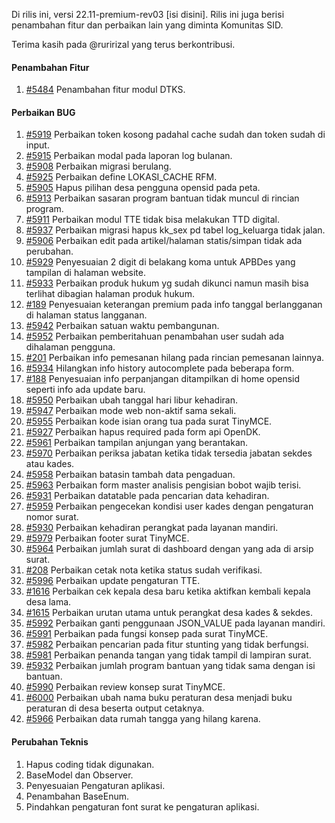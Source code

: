 Di rilis ini, versi 22.11-premium-rev03 [isi disini]. Rilis ini juga berisi penambahan fitur dan perbaikan lain yang diminta Komunitas SID.

Terima kasih pada @ruririzal yang terus berkontribusi.

#### Penambahan Fitur

1. [#5484](https://github.com/OpenSID/OpenSID/issues/5484) Penambahan fitur modul DTKS.

#### Perbaikan BUG

1. [#5919](https://github.com/OpenSID/OpenSID/issues/5919) Perbaikan token kosong padahal cache sudah dan token sudah di input.
2. [#5915](https://github.com/OpenSID/OpenSID/issues/5915) Perbaikan modal pada laporan log bulanan.
3. [#5908](https://github.com/OpenSID/OpenSID/issues/5908) Perbaikan migrasi berulang.
4. [#5925](https://github.com/OpenSID/OpenSID/issues/5925) Perbaikan define LOKASI_CACHE RFM.
5. [#5905](https://github.com/OpenSID/OpenSID/issues/5905) Hapus pilihan desa pengguna opensid pada peta.
6. [#5913](https://github.com/OpenSID/OpenSID/issues/5913) Perbaikan sasaran program bantuan tidak muncul di rincian program.
7. [#5911](https://github.com/OpenSID/OpenSID/issues/5911) Perbaikan modul TTE tidak bisa melakukan TTD digital.
8. [#5937](https://github.com/OpenSID/OpenSID/issues/5937) Perbaikan migrasi hapus kk_sex pd tabel log_keluarga tidak jalan.
9. [#5906](https://github.com/OpenSID/OpenSID/issues/5906) Perbaikan edit pada artikel/halaman statis/simpan tidak ada perubahan.
10. [#5929](https://github.com/OpenSID/OpenSID/issues/5929) Penyesuaian 2 digit di belakang koma untuk APBDes yang tampilan di halaman website.
11. [#5933](https://github.com/OpenSID/OpenSID/issues/5933) Perbaikan produk hukum yg sudah dikunci namun masih bisa terlihat dibagian halaman produk hukum.
12. [#189](https://github.com/OpenSID/wiki-layanan-opendesa/issues/189) Penyesuaian keterangan premium pada info tanggal berlangganan di halaman status langganan.
13. [#5942](https://github.com/OpenSID/OpenSID/issues/5942) Perbaikan satuan waktu pembangunan.
14. [#5952](https://github.com/OpenSID/OpenSID/issues/5952) Perbaikan pemberitahuan penambahan user sudah ada dihalaman pengguna.
15. [#201](https://github.com/OpenSID/wiki-layanan-opendesa/issues/201) Perbaikan info pemesanan hilang pada rincian pemesanan lainnya.
16. [#5934](https://github.com/OpenSID/OpenSID/issues/5934) Hilangkan info history autocomplete pada beberapa form.
17. [#188](https://github.com/OpenSID/wiki-layanan-opendesa/issues/188) Penyesuaian info perpanjangan ditampilkan di home opensid seperti info ada update baru.
18. [#5950](https://github.com/OpenSID/OpenSID/issues/5950) Perbaikan ubah tanggal hari libur kehadiran.
19. [#5947](https://github.com/OpenSID/OpenSID/issues/5947) Perbaikan mode web non-aktif sama sekali.
20. [#5955](https://github.com/OpenSID/OpenSID/issues/5955) Perbaikan kode isian orang tua pada surat TinyMCE.
21. [#5927](https://github.com/OpenSID/OpenSID/issues/5927) Perbaikan hapus required pada form api OpenDK.
22. [#5961](https://github.com/OpenSID/OpenSID/issues/5961) Perbaikan tampilan anjungan yang berantakan.
23. [#5970](https://github.com/OpenSID/OpenSID/issues/5970) Perbaikan periksa jabatan ketika tidak tersedia jabatan sekdes atau kades.
24. [#5958](https://github.com/OpenSID/OpenSID/issues/5958) Perbaikan batasin tambah data pengaduan.
25. [#5963](https://github.com/OpenSID/OpenSID/issues/5963) Perbaikan form master analisis pengisian bobot wajib terisi.
26. [#5931](https://github.com/OpenSID/OpenSID/issues/5931) Perbaikan datatable pada pencarian data kehadiran.
27. [#5959](https://github.com/OpenSID/OpenSID/issues/5959) Perbaikan pengecekan kondisi user kades dengan pengaturan nomor surat.
28. [#5930](https://github.com/OpenSID/OpenSID/issues/5930) Perbaikan kehadiran perangkat pada layanan mandiri.
29. [#5979](https://github.com/OpenSID/OpenSID/issues/5979) Perbaikan footer surat TinyMCE.
30. [#5964](https://github.com/OpenSID/OpenSID/issues/5964) Perbaikan jumlah surat di dashboard dengan yang ada di arsip surat.
31. [#208](https://github.com/OpenSID/wiki-layanan-opendesa/issues/208) Perbaikan cetak nota ketika status sudah verifikasi.
32. [#5996](https://github.com/OpenSID/OpenSID/issues/5996) Perbaikan update pengaturan TTE.
33. [#1616](https://github.com/OpenSID/premium/issues/1616) Perbaikan cek kepala desa baru ketika aktifkan kembali kepala desa lama.
34. [#1615](https://github.com/OpenSID/premium/issues/1615) Perbaikan urutan utama untuk perangkat desa kades & sekdes.
35. [#5992](https://github.com/OpenSID/OpenSID/issues/5992) Perbaikan ganti penggunaan JSON_VALUE pada layanan mandiri.
36. [#5991](https://github.com/OpenSID/OpenSID/issues/5991) Perbaikan pada fungsi konsep pada surat TinyMCE.
37. [#5982](https://github.com/OpenSID/OpenSID/issues/5982) Perbaikan pencarian pada fitur stunting yang tidak berfungsi.
38. [#5981](https://github.com/OpenSID/OpenSID/issues/5981) Perbaikan penanda tangan yang tidak tampil di lampiran surat.
39. [#5932](https://github.com/OpenSID/OpenSID/issues/5932) Perbaikan jumlah program bantuan yang tidak sama dengan isi bantuan.
40. [#5990](https://github.com/OpenSID/OpenSID/issues/5990) Perbaikan review konsep surat TinyMCE.
41. [#6000](https://github.com/OpenSID/OpenSID/issues/6000) Perbaikan ubah nama buku peraturan desa menjadi buku peraturan di desa beserta output cetaknya.
42. [#5966](https://github.com/OpenSID/OpenSID/issues/5966) Perbaikan data rumah tangga yang hilang karena.

#### Perubahan Teknis

1. Hapus coding tidak digunakan.
2. BaseModel dan Observer.
3. Penyesuaian Pengaturan aplikasi.
4. Penambahan BaseEnum.
5. Pindahkan pengaturan font surat ke pengaturan aplikasi.
